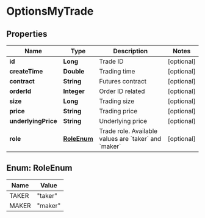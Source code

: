 
# OptionsMyTrade

## Properties

Name | Type | Description | Notes
------------ | ------------- | ------------- | -------------
**id** | **Long** | Trade ID |  [optional]
**createTime** | **Double** | Trading time |  [optional]
**contract** | **String** | Futures contract |  [optional]
**orderId** | **Integer** | Order ID related |  [optional]
**size** | **Long** | Trading size |  [optional]
**price** | **String** | Trading price |  [optional]
**underlyingPrice** | **String** | Underlying price |  [optional]
**role** | [**RoleEnum**](#RoleEnum) | Trade role. Available values are &#x60;taker&#x60; and &#x60;maker&#x60; |  [optional]

## Enum: RoleEnum

Name | Value
---- | -----
TAKER | &quot;taker&quot;
MAKER | &quot;maker&quot;


